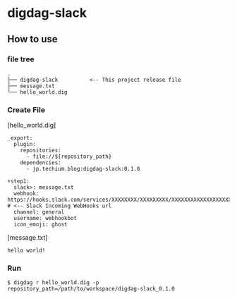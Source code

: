 # digdag-slack

## How to use

### file tree
```
.
├── digdag-slack          <-- This project release file
├── message.txt
└── hello_world.dig
```

### Create File 

[hello_world.dig]
```
_export:
  plugin:
    repositories:
      - file://${repository_path}
    dependencies:
      - jp.techium.blog:digdag-slack:0.1.0

+step1:
  slack>: message.txt
  webhook: https://hooks.slack.com/services/XXXXXXXX/XXXXXXXXX/XXXXXXXXXXXXXXXXXXXXXX      # <-- Slack Incoming WebHooks url
  channel: general
  username: webhookbot
  icon_emoji: ghost
```

[message.txt]
```
hello world!
```

### Run

```
$ digdag r hello_world.dig -p repository_path=/path/to/workspace/digdag-slack_0.1.0
```


